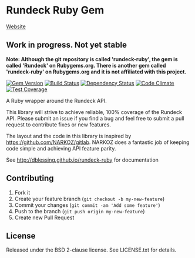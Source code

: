 # Rundeck Ruby Gem

[Website](http://dblessing.github.io/rundeck-ruby)

## Work in progress. Not yet stable

**Note: Although the git repository is called 'rundeck-ruby', the gem is called 'Rundeck' on Rubygems.org. There is another gem called 'rundeck-ruby' on Rubygems.org and it is not affiliated with this project.**

[![Gem Version](https://badge.fury.io/rb/rundeck.svg)](http://badge.fury.io/rb/rundeck)
[![Build Status](https://travis-ci.org/dblessing/rundeck-ruby.svg?branch=master)](https://travis-ci.org/dblessing/rundeck-ruby)
[![Dependency Status](https://gemnasium.com/dblessing/rundeck-ruby.svg)](https://gemnasium.com/dblessing/rundeck-ruby)
[![Code Climate](https://codeclimate.com/github/dblessing/rundeck-ruby/badges/gpa.svg)](https://codeclimate.com/github/dblessing/rundeck-ruby)
[![Test Coverage](https://codeclimate.com/github/dblessing/rundeck-ruby/badges/coverage.svg)](https://codeclimate.com/github/dblessing/rundeck-ruby)

A Ruby wrapper around the Rundeck API.  

This library will strive to achieve reliable, 
100% coverage of the Rundeck API. Please submit an issue if you find a bug and feel
free to submit a pull request to contribute fixes or new features.

The layout and the code in this library is inspired by https://github.com/NARKOZ/gitlab. 
NARKOZ does a fantastic job of keeping code simple and achieving API feature parity.

See http://dblessing.github.io/rundeck-ruby for documentation

## Contributing

1. Fork it
2. Create your feature branch (`git checkout -b my-new-feature`)
3. Commit your changes (`git commit -am 'Add some feature'`)
4. Push to the branch (`git push origin my-new-feature`)
5. Create new Pull Request

## License

Released under the BSD 2-clause license. See LICENSE.txt for details.
